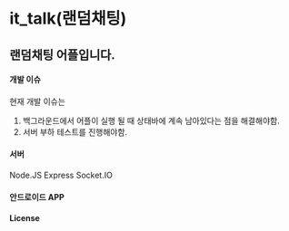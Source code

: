 # it_talk(랜덤채팅)
## 랜덤채팅 어플입니다.


#### 개발 이슈

현재 개발 이슈는 
1. 백그라운드에서 어플이 실행 될 때 상태바에 계속 남아있다는 점을 해결해야함.
2. 서버 부하 테스트를 진행해야함.

#### 서버
Node.JS
Express
Socket.IO

#### 안드로이드 APP



#### License

